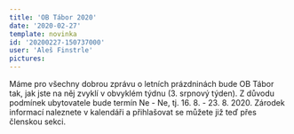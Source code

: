 ```yaml
---
title: 'OB Tábor 2020'
date: '2020-02-27'
template: novinka
id: '20200227-150737000'
user: 'Aleš Finstrle'
pictures:
---
```

Máme pro všechny dobrou zprávu o letních prázdninách bude OB Tábor tak, jak jste na něj zvyklí v obvyklém týdnu (3. srpnový týden). Z důvodu podmínek ubytovatele bude termín Ne - Ne, tj. 16. 8. - 23. 8. 2020. Zárodek informací naleznete v kalendáři a přihlašovat se můžete již teď přes členskou sekci.
